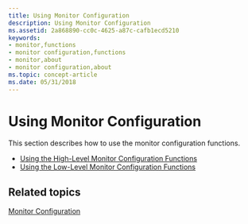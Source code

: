 ```yaml
---
title: Using Monitor Configuration
description: Using Monitor Configuration
ms.assetid: 2a868890-cc0c-4625-a87c-cafb1ecd5210
keywords:
- monitor,functions
- monitor configuration,functions
- monitor,about
- monitor configuration,about
ms.topic: concept-article
ms.date: 05/31/2018
---
```


# Using Monitor Configuration

This section describes how to use the monitor configuration functions.

-   [Using the High-Level Monitor Configuration Functions](using-the-high-level-monitor-configuration-functions.md)
-   [Using the Low-Level Monitor Configuration Functions](using-the-low-level-monitor-configuration-functions.md)

## Related topics

<dl> <dt>

[Monitor Configuration](monitor-configuration.md)
</dt> </dl>

 

 




